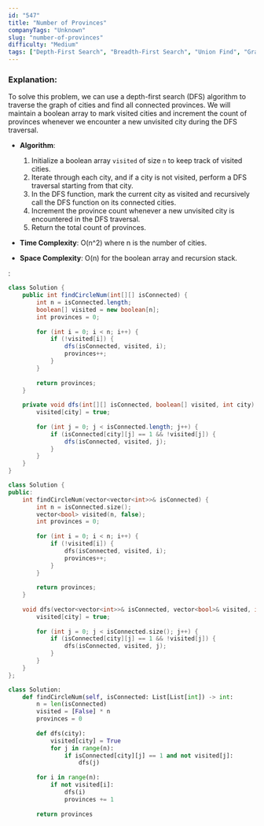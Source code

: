 ```yaml
---
id: "547"
title: "Number of Provinces"
companyTags: "Unknown"
slug: "number-of-provinces"
difficulty: "Medium"
tags: ["Depth-First Search", "Breadth-First Search", "Union Find", "Graph"]
---
```


### Explanation:
To solve this problem, we can use a depth-first search (DFS) algorithm to traverse the graph of cities and find all connected provinces. We will maintain a boolean array to mark visited cities and increment the count of provinces whenever we encounter a new unvisited city during the DFS traversal.

- **Algorithm**:
  1. Initialize a boolean array `visited` of size `n` to keep track of visited cities.
  2. Iterate through each city, and if a city is not visited, perform a DFS traversal starting from that city.
  3. In the DFS function, mark the current city as visited and recursively call the DFS function on its connected cities.
  4. Increment the province count whenever a new unvisited city is encountered in the DFS traversal.
  5. Return the total count of provinces.

- **Time Complexity**: O(n^2) where n is the number of cities.
- **Space Complexity**: O(n) for the boolean array and recursion stack.

:

```java
class Solution {
    public int findCircleNum(int[][] isConnected) {
        int n = isConnected.length;
        boolean[] visited = new boolean[n];
        int provinces = 0;
        
        for (int i = 0; i < n; i++) {
            if (!visited[i]) {
                dfs(isConnected, visited, i);
                provinces++;
            }
        }
        
        return provinces;
    }
    
    private void dfs(int[][] isConnected, boolean[] visited, int city) {
        visited[city] = true;
        
        for (int j = 0; j < isConnected.length; j++) {
            if (isConnected[city][j] == 1 && !visited[j]) {
                dfs(isConnected, visited, j);
            }
        }
    }
}
```

```cpp
class Solution {
public:
    int findCircleNum(vector<vector<int>>& isConnected) {
        int n = isConnected.size();
        vector<bool> visited(n, false);
        int provinces = 0;
        
        for (int i = 0; i < n; i++) {
            if (!visited[i]) {
                dfs(isConnected, visited, i);
                provinces++;
            }
        }
        
        return provinces;
    }
    
    void dfs(vector<vector<int>>& isConnected, vector<bool>& visited, int city) {
        visited[city] = true;
        
        for (int j = 0; j < isConnected.size(); j++) {
            if (isConnected[city][j] == 1 && !visited[j]) {
                dfs(isConnected, visited, j);
            }
        }
    }
};
```

```python
class Solution:
    def findCircleNum(self, isConnected: List[List[int]) -> int:
        n = len(isConnected)
        visited = [False] * n
        provinces = 0
        
        def dfs(city):
            visited[city] = True
            for j in range(n):
                if isConnected[city][j] == 1 and not visited[j]:
                    dfs(j)
        
        for i in range(n):
            if not visited[i]:
                dfs(i)
                provinces += 1
        
        return provinces
```